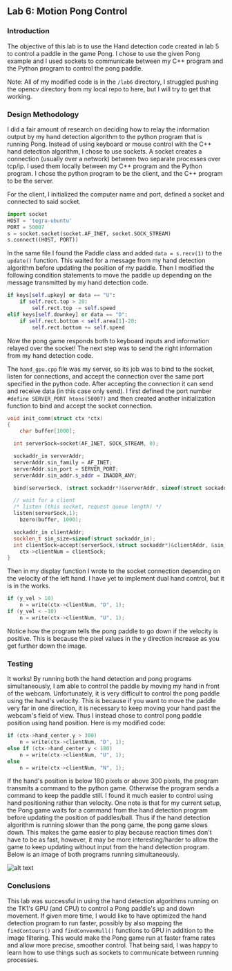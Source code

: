 ## Lab 6: Motion Pong Control
### Introduction
The objective of this lab is to use the Hand detection code created in lab 5 to control a paddle in the game Pong. I chose to use the given Pong example and I used sockets to communicate between my C++ program and the Python program to control the pong paddle.

Note: All of my modified code is in the ```/lab6``` directory, I struggled pushing the opencv directory from my local repo to here, but I will try to get that working.

### Design Methodology
I did a fair amount of research on deciding how to relay the information output by my hand detection algorithm to the python program that is running Pong. Instead of using keyboard or mouse control with the C++ hand detection algorithm, I chose to use sockets. A socket creates a connection (usually over a network) between two separate processes over tcp/ip. I used them locally between my C++ program and the Python program. I chose the python program to be the client, and the C++ program to be the server. 

For the client, I initialized the computer name and port, defined a socket and connected to said socket.

```python
import socket
HOST = 'tegra-ubuntu'
PORT = 50007
s = socket.socket(socket.AF_INET, socket.SOCK_STREAM)
s.connect((HOST, PORT))
```

In the same file I found the Paddle class and added ```data = s.recv(1)``` to the ```update()``` function. This waited for a message from my hand detection algorithm before updating the position of my paddle. Then I modified the following condition statements to move the paddle up depending on the message transmitted by my hand detection code.

```python
if keys[self.upkey] or data == "U":
	if self.rect.top > 20:
		self.rect.top -= self.speed
elif keys[self.downkey] or data == "D":
	if self.rect.bottom < self.area[1]-20:
		self.rect.bottom += self.speed
```

Now the pong game responds both to keyboard inputs and information relayed over the socket! The next step was to send the right information from my hand detection code.

The ```hand_gpu.cpp``` file was my server, so its job was to bind to the socket, listen for connections, and accept the connection over the same port specified in the python code. After accepting the connection it can send and receive data (in this case only send). I first defined the port number ```#define SERVER_PORT htons(50007)``` and then created another initialization function to bind and accept the socket connection.

```c++
void init_comm(struct ctx *ctx)
{
	char buffer[1000];

  int serverSock=socket(AF_INET, SOCK_STREAM, 0);

  sockaddr_in serverAddr;
  serverAddr.sin_family = AF_INET;
  serverAddr.sin_port = SERVER_PORT;
  serverAddr.sin_addr.s_addr = INADDR_ANY;

  bind(serverSock, (struct sockaddr*)&serverAddr, sizeof(struct sockaddr));

  // wait for a client
  /* listen (this socket, request queue length) */
  listen(serverSock,1);
	bzero(buffer, 1000);

  sockaddr_in clientAddr;
  socklen_t sin_size=sizeof(struct sockaddr_in);
  int clientSock=accept(serverSock,(struct sockaddr*)&clientAddr, &sin_size);
	ctx->clientNum = clientSock;
}
```

Then in my display function I wrote to the socket connection depending on the velocity of the left hand. I have yet to implement dual hand control, but it is in the works.

```c++
if (y_vel > 10)
	n = write(ctx->clientNum, "D", 1);
if (y_vel < -10)
	n = write(ctx->clientNum, "U", 1);
```

Notice how the program tells the pong paddle to go down if the velocity is positive. This is because the pixel values in the y direction increase as you get further down the image.

### Testing
It works! By running both the hand detection and pong programs simultaneously, I am able to control the paddle by moving my hand in front of the webcam. Unfortunately, it is very difficult to control the pong paddle using the hand's velocity. This is because if you want to move the paddle very far in one direction, it is necessary to keep moving your hand past the webcam's field of view. Thus I instead chose to control pong paddle position using hand position. Here is my modified code:

```c++
if (ctx->hand_center.y > 300)
	n = write(ctx->clientNum, "D", 1);
else if (ctx->hand_center.y < 180)
	n = write(ctx->clientNum, "U", 1);
else
	n = write(ctx->clientNum, "N", 1);
```

If the hand's position is below 180 pixels or above 300 pixels, the program transmits a command to the python game. Otherwise
the program sends a command to keep the paddle still. I found it much easier to control using hand positioning rather than velocity. One note is that for my current setup, the Pong game waits for a command from the hand detection program before updating the position of paddles/ball. Thus if the hand detection algorithm is running slower than the pong game, the pong game slows down. This makes the game easier to play because reaction times don't have to be as fast, however, it may be more interesting/harder to allow the game to keep updating without input from the hand detection program. Below is an image of both programs running simultaneously.

![alt text](http://i.imgur.com/lIcJaBJ.png "Controlling pong with hand detection")


### Conclusions
This lab was successful in using the hand detection algorithms running on the TK1's GPU (and CPU) to control a Pong paddle's up and down movement. If given more time, I would like to have optimized the hand detection program to run faster, possibly by also mapping the ```findContours()``` and ```findConvexHull()``` functions to GPU in addition to the image filtering. This would make the Pong game run at faster frame rates and allow more precise, smoother control. That being said, I was happy to learn how to use things such as sockets to communicate between running processes. 
